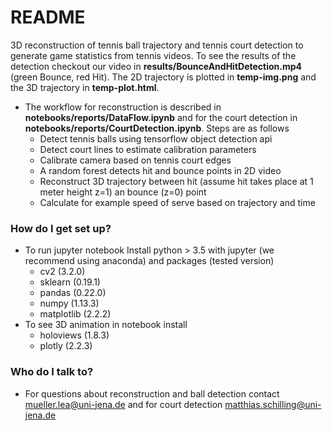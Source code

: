 # README #

3D reconstruction of tennis ball trajectory and tennis court detection to generate game statistics from tennis videos. To see the results of the detection checkout our video in **results/BounceAndHitDetection.mp4** (green Bounce, red Hit). The 2D trajectory is plotted in **temp-img.png** and the 3D trajectory in **temp-plot.html**.

* The workflow for reconstruction is described in **notebooks/reports/DataFlow.ipynb** and for the court detection in **notebooks/reports/CourtDetection.ipynb**. Steps are as follows
	* Detect tennis balls using tensorflow object detection api
	* Detect court lines to estimate calibration parameters
	* Calibrate camera based on tennis court edges
	* A random forest detects hit and bounce points in 2D video
	* Reconstruct 3D trajectory between hit (assume hit takes place at 1 meter height z=1) an bounce (z=0) point
	* Calculate for example speed of serve based on trajectory and time

### How do I get set up? ###

* To run jupyter notebook Install python > 3.5 with jupyter (we recommend using anaconda) and packages (tested version) 
	* cv2 (3.2.0)
	* sklearn (0.19.1)
	* pandas (0.22.0)
	* numpy (1.13.3)
	* matplotlib (2.2.2)
* To see 3D animation in notebook install
	* holoviews (1.8.3)
	* plotly (2.2.3)

### Who do I talk to? ###

* For questions about reconstruction and ball detection contact mueller.lea@uni-jena.de and for court detection matthias.schilling@uni-jena.de
